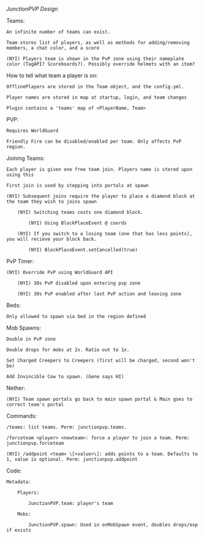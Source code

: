 *JunctionPVP Design*

Teams:

    An infinite number of teams can exist.
    
    Team stores list of players, as well as methods for adding/removing members, a chat color, and a score
    
    (NYI) Players team is shown in the PvP zone using their nameplate color (TagAPI? Scoreboards?). Possibly override helmets with an item?


How to tell what team a player is on:

    OfflinePlayers are stored in the Team object, and the config.yml.

    Player names are stored in map at startup, login, and team changes

    Plugin contains a 'teams' map of <PlayerName, Team>


PVP:

    Requires WorldGuard
    
    Friendly Fire can be disabled/enabled per team. Only affects PvP region.
    

Joining Teams:

    Each player is given one free team join. Players name is stored upon using this

    First join is used by stepping into portals at spawn

    (NYI) Subsequent joins require the player to place a diamond block at the team they wish to joins spawn
    
        (NYI) Switching teams costs one diamond block.
        
            (NYI) Using BlockPlaceEvent @ coords
            
        (NYI) If you switch to a losing team (one that has less points), you will recieve your block back.
        
            (NYI) BlockPlaceEvent.setCancelled(true)


PvP Timer:

    (NYI) Override PvP using WorldGuard API
    
        (NYI) 30s PvP disabled upon entering pvp zone
        
        (NYI) 30s PvP enabled after last PvP action and leaving zone

Beds:

    Only allowed to spawn via bed in the region defined

Mob Spawns:

    Double in PvP zone
    
    Double drops for mobs at 2x. Ratio out to 1x.
    
    Set Charged Creepers to Creepers (first will be charged, second won't be)
    
    Add Invincible Cow to spawn. (Gene says HI)
    
Nether:

    (NYI) Team spawn portals go back to main spawn portal & Main goes to correct team's portal

Commands:

    /teams: list teams. Perm: junctionpvp.teams.

    /forceteam <player> <newteam>: force a player to join a team. Perm: junctionpvp.forceteam
    
    (NYI) /addpoint <team> \[<value>\]: adds points to a team. Defaults to 1, value is optional. Perm: junctionpvp.addpoint




Code:

    Metadata:

        Players:

            JunctionPVP.team: player's team

        Mobs:

            JunctionPVP.spawn: Used in onMobSpawn event, doubles drops/exp if exists